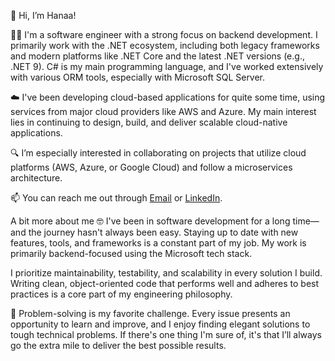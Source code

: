 👋 Hi, I’m Hanaa!

👩‍💻 I'm a software engineer with a strong focus on backend development. I primarily work with the .NET ecosystem, including both legacy frameworks and modern platforms like .NET Core and the latest .NET versions (e.g., .NET 9). C# is my main programming language, and I've worked extensively with various ORM tools, especially with Microsoft SQL Server.

☁️ I've been developing cloud-based applications for quite some time, using services from major cloud providers like AWS and Azure. My main interest lies in continuing to design, build, and deliver scalable cloud-native applications.

🔍 I’m especially interested in collaborating on projects that utilize cloud platforms (AWS, Azure, or Google Cloud) and follow a microservices architecture.

📫 You can reach me out through [Email](hana2jebril@gmail.com) or [LinkedIn](https://www.linkedin.com/in/hana2jebril/).

A bit more about me 🤓
I've been in software development for a long time—and the journey hasn't always been easy. Staying up to date with new features, tools, and frameworks is a constant part of my job. My work is primarily backend-focused using the Microsoft tech stack.

I prioritize maintainability, testability, and scalability in every solution I build. Writing clean, object-oriented code that performs well and adheres to best practices is a core part of my engineering philosophy.

🧩 Problem-solving is my favorite challenge. Every issue presents an opportunity to learn and improve, and I enjoy finding elegant solutions to tough technical problems. If there's one thing I'm sure of, it's that I’ll always go the extra mile to deliver the best possible results.
